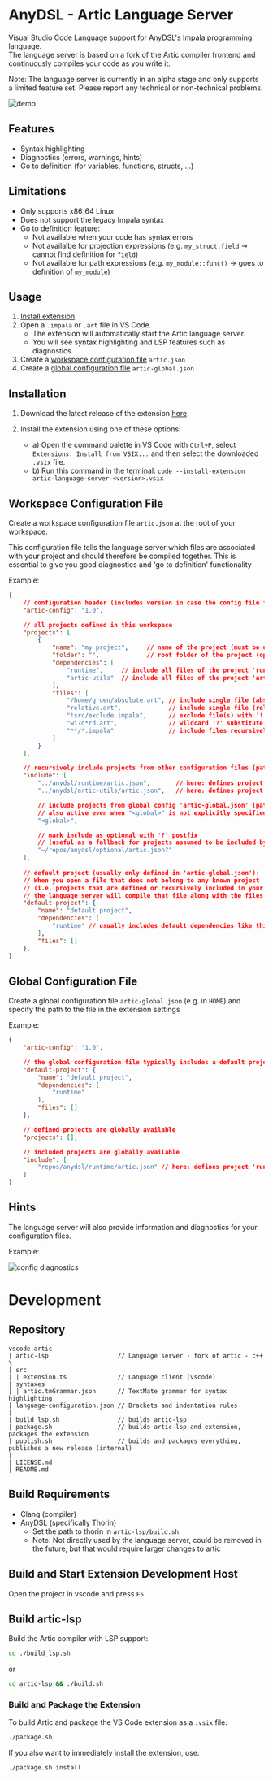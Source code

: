 
# AnyDSL - Artic Language Server

Visual Studio Code Language support for AnyDSL's Impala programming language.\
The language server is based on a fork of the Artic compiler frontend and continuously compiles your code as you write it.

Note: The language server is currently in an alpha stage and only supports a limited feature set. Please report any technical or non-technical problems.

![demo](docs/media/demo.gif)

## Features

- Syntax highlighting
- Diagnostics (errors, warnings, hints)
- Go to definition (for variables, functions, structs, ...)

## Limitations

- Only supports x86_64 Linux
- Does not support the legacy Impala syntax
- Go to definition feature:
    - Not available when your code has syntax errors
    - Not availalbe for projection expressions (e.g. `my_struct.field` -> cannot find definition for `field`)
    - Not available for path expressions (e.g. `my_module::func()` -> goes to definition of `my_module`)

## Usage

1. [Install extension](#installation)
2. Open a `.impala` or `.art` file in VS Code.
    - The extension will automatically start the Artic language server.
    - You will see syntax highlighting and LSP features such as diagnostics.
3. Create a [workspace configuration file](#workspace-configuration-file) `artic.json`
4. Create a [global configuration file](#global-configuration-file) `artic-global.json`

## Installation

1. Download the latest release of the extension [here](https://github.com/DFOP-HD/vscode-artic/releases).

2. Install the extension using one of these options:
    - a) Open the command palette in VS Code with `Ctrl+P`, select `Extensions: Install from VSIX...` and then select the downloaded `.vsix` file.
    - b) Run this command in the terminal: `code --install-extension artic-language-server-<version>.vsix`

## Workspace Configuration File

Create a workspace configuration file `artic.json` at the root of your workspace.

This configuration file tells the language server which files are associated with your project and should therefore be compiled together.
This is essential to give you good diagnostics and 'go to definition' functionality

Example:

```json
{
    // configuration header (includes version in case the config file format changes in the future)
    "artic-config": "1.0",

    // all projects defined in this workspace
    "projects": [ 
        {
            "name": "my project",     // name of the project (must be unique)
            "folder": "",             // root folder of the project (optional, defaults to location of the configuration file)
            "dependencies": [
                "runtime",     // include all files of the project 'runtime'     (and it's dependencies)
                "artic-utils"  // include all files of the project 'artic-utils' (and it's dependencies)
            ],
            "files": [
                "/home/gruen/absolute.art", // include single file (absolute path)
                "relative.art",             // include single file (relative to project folder)
                "!src/exclude.impala",      // exclude file(s) with '!' prefix
                "wi?d*rd.art",              // wildcard '?' substitute a single character, '*' substitutes multiple characters
                "**/*.impala"               // include files recursively with '**'
            ]
        }
    ],

    // recursively include projects from other configuration files (paths do not support wildcards)
    "include": [
        "../anydsl/runtime/artic.json",       // here: defines project runtime
        "../anydsl/artic-utils/artic.json",   // here: defines project artic-utils

        // include projects from global config 'artic-global.json' (path specified in extension settings). 
        // also active even when "<global>" is not explicitly specified
        "<global>",                           

        // mark include as optional with '?' postfix 
        // (useful as a fallback for projects assumed to be included by 'artic-global.json') 
        "~/repos/anydsl/optional/artic.json?" 
    ],
    
    // default project (usually only defined in 'artic-global.json'):
    // When you open a file that does not belong to any known project 
    // (i.e. projects that are defined or recursively included in your global or workspace config),
    // the language server will compile that file along with the files of the default project
    "default-project": {
        "name": "default project",
        "dependencies": [
            "runtime" // usually includes default dependencies like this runtime library
        ],
        "files": []
    },
}
```

## Global Configuration File
Create a global configuration file `artic-global.json` (e.g. in `HOME`) and specify the path to the file in the extension settings

Example:

```json
{
    "artic-config": "1.0",

    // the global configuration file typically includes a default project definition
    "default-project": {
        "name": "default project",
        "dependencies": [
            "runtime"
        ],
        "files": []
    },

    // defined projects are globally available
    "projects": [],

    // included projects are globally available
    "include": [
        "repos/anydsl/runtime/artic.json" // here: defines project 'runtime'
    ]
}
```

## Hints
The language server will also provide information and diagnostics for your configuration files.

Example:






![config diagnostics](docs/media/config.png)






# Development

## Repository

```
vscode-artic
| artic-lsp                   // Language server - fork of artic - c++ \
| src
| | extension.ts              // Language client (vscode)
| syntaxes
| | artic.tmGrammar.json      // TextMate grammar for syntax highlighting
| language-configuration.json // Brackets and indentation rules
|
| build_lsp.sh                // builds artic-lsp
| package.sh                  // builds artic-lsp and extension, packages the extension
| publish.sh                  // builds and packages everything, publishes a new release (internal)
|
| LICENSE.md
| README.md
```

## Build Requirements

- Clang (compiler)
- AnyDSL (specifically Thorin)
  - Set the path to thorin in `artic-lsp/build.sh`
  - Note: Not directly used by the language server, could be removed in the future, but that would require larger changes to artic

## Build and Start Extension Development Host

Open the project in vscode and press `F5`

## Build artic-lsp

Build the Artic compiler with LSP support:

```bash
cd ./build_lsp.sh
```
or
```bash
cd artic-lsp && ./build.sh
```

### Build and Package the Extension

To build Artic and package the VS Code extension as a `.vsix` file:

```bash
./package.sh
```

If you also want to immediately install the extension, use:

```bash
./package.sh install
```